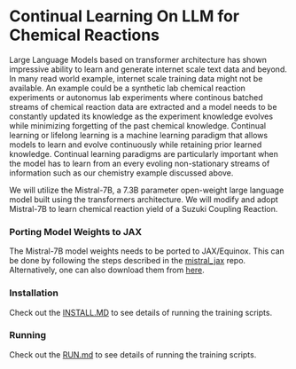 # Continual Learning On LLM for Chemical Reactions
Large Language Models based on transformer architecture has shown impressive ability to learn and generate internet scale text data and beyond. In many read world example, internet scale training data might not be available. An example could be a synthetic lab chemical reaction experiments or autonomus lab experiments where continous batched streams of chemical reaction data are extracted and a model needs to be constantly updated its knowledge as the experiment knowledge evolves while minimizing forgetting of the past chemical knowledge. 
Continual learning or lifelong learning is a machine learning paradigm that allows models to learn and evolve continuously while retaining prior learned knowledge. Continual learning paradigms are particularly important when the model has to learn from an every evoling non-stationary streams of information such as our chemistry example discussed above. 

We will utilize the Mistral-7B, a 7.3B parameter open-weight large language model built using the transformers architecture. We will modify and adopt  Mistral-7B to learn chemical reaction yield of a Suzuki  Coupling Reaction. 

### Porting Model Weights to JAX
The Mistral-7B model weights needs to be ported to JAX/Equinox. This can be done by following the steps described in the [mistral_jax](https://github.com/AakashKumarNain/mistral_jax/blob/main/instructions.md) repo. Alternatively, one can also download them from [here](https://buffalo.box.com/s/ljd66kpkgte8duofz3us2zihb70btwww). 

### Installation
Check out the [INSTALL.MD](https://github.com/pythonpanda2/CL_MISTRAL7B_REACT/blob/main/INSTALL.MD) to see details of running the training scripts. 


### Running 
Check out the [RUN.md](https://github.com/pythonpanda2/CL_MISTRAL7B_REACT/blob/main/RUN.MD) to see details of running the training scripts. 
